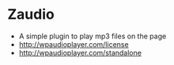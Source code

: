 Zaudio
======

* A simple plugin to play mp3 files on the page
* http://wpaudioplayer.com/license
* http://wpaudioplayer.com/standalone
